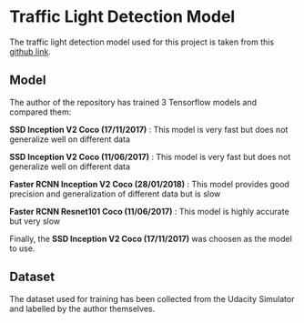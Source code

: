 # Traffic Light Detection Model

The traffic light detection model used for this project is taken from this [github link](https://github.com/alex-lechner/Traffic-Light-Classification).


## Model
The author of the repository has trained 3 Tensorflow models and compared them:

**SSD Inception V2 Coco (17/11/2017)** : This model is very fast but does not generalize well on different data

**SSD Inception V2 Coco (11/06/2017)** : This model is very fast but does not generalize well on different data

**Faster RCNN Inception V2 Coco (28/01/2018)** : This model provides good precision and generalization of different data but is slow

**Faster RCNN Resnet101 Coco (11/06/2017)** : This model is highly accurate but very slow

Finally, the **SSD Inception V2 Coco (17/11/2017)** was choosen as the model to use.

## Dataset
The dataset used for training has been collected from the Udacity Simulator and labelled by the author themselves.